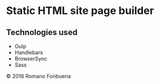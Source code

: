 # Static HTML site page builder

## Technologies used

- Gulp
- Handlebars
- BrowserSync
- Sass

&copy; 2018 Romano Fonbuena